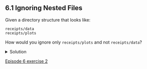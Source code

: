 
## 6.1 Ignoring Nested Files

Given a directory structure that looks like:

```console
receipts/data
receipts/plots
```

How would you ignore only ```receipts/plots``` and not ```receipts/data```?

<details>
  <summary>Solution</summary>
  
<p>
  
If you only want to ignore the contents of ```receipts/plots```, you can change your ```.gitignore``` to ignore only the ```/plots/``` subfolder by adding the following line to your .gitignore:

```console
receipts/plots/
```

This line will ensure only the contents of ```receipts/plots``` is ignored, and not the contents of ```receipts/data```.

As with most programming issues, there are a few alternative ways that one may ensure this ignore rule is followed. The “Ignoring Nested Files: Variation” exercise has a slightly different directory structure that presents an alternative solution. Further, the discussion page has more detail on ignore rules.

  </p>
</details>
  
[Episode 6 exercise 2](episode6_ex2.md)
